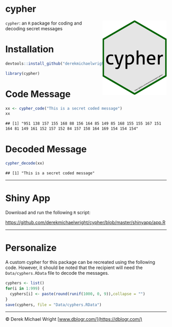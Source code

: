 cypher
================

<img src="hex_cypher.png" align="right" width = "200px" />

`cypher`: an `R` package for coding and decoding secret messages

# Installation

``` r
devtools::install_github("derekmichaelwright/cypher")
```

``` r
library(cypher)
```

# Code Message

``` r
xx <- cypher_code("This is a secret coded message")
xx
```

    ## [1] "951 138 157 155 168 88 156 164 85 149 85 168 155 155 167 151 164 81 149 161 152 157 152 84 157 158 164 169 154 154 154"

# Decoded Message

``` r
cypher_decode(xx)
```

    ## [1] "This is a secret coded message"

------------------------------------------------------------------------

# Shiny App

Download and run the following `R` script:

<https://github.com/derekmichaelwright/cypher/blob/master/shinyapp/app.R>

------------------------------------------------------------------------

# Personalize

A custom cypher for this package can be recreated using the following
code. However, it should be noted that the recipient will need the
`Data/cyphers.RData` file to decode the messages.

``` r
cyphers <- list()
for(i in 1:999) {
  cyphers[i] <- paste(round(runif(1000, 0, 9)),collapse = "")
}
save(cyphers, file = "Data/cyphers.RData")
```

------------------------------------------------------------------------

© Derek Michael Wright [www.dblogr.com/](https://dblogr.com/)
